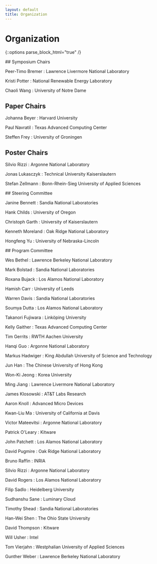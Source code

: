 ```yaml
---
layout: default
title: Organization
---
```


# Organization

{::options parse_block_html="true" /}

<div class="left">
## Symposium Chairs

Peer-Timo Bremer
: Lawrence Livermore National Laboratory

Kristi Potter
: National Renewable Energy Laboratory

Chaoli Wang
: University of Notre Dame

## Paper Chairs

Johanna Beyer
: Harvard University

Paul Navratil
: Texas Advanced Computing Center

Steffen Frey 
: University of Groningen

## Poster Chairs

Silvio Rizzi
: Argonne National Laboratory

Jonas Lukasczyk
: Technical University Kaiserslautern

Stefan Zellmann
: Bonn-Rhein-Sieg University of Applied Sciences


</div>
<div class="right">
## Steering Committee

Janine Bennett
: Sandia National Laboratories

Hank Childs
: University of Oregon

Christoph Garth
: University of Kaiserslautern

Kenneth Moreland
: Oak Ridge National Laboratory

Hongfeng Yu
: University of Nebraska-Lincoln
</div>

<div class="left">
## Program Committee


Wes Bethel : Lawrence Berkeley National Laboratory

Mark Bolstad : Sandia National Laboratories

  Roxana Bujack : Los Alamos National Laboratory

  Hamish Carr : University of Leeds

  Warren Davis : Sandia National Laboratories
  
  Soumya Dutta : Los Alamos National Laboratory

  Takanori Fujiwara : Linköping University

  Kelly Gaither : Texas Advanced Computing Center

  Tim Gerrits : RWTH Aachen University

  Hanqi Guo	: Argonne National Laboratory

  Markus Hadwiger	: King Abdullah University of Science and Technology

  Jun Han	: The Chinese University of Hong Kong

  Won-Ki Jeong : Korea University

  Ming Jiang : Lawrence Livermore National Laboratory

  James Klosowski	: AT&T Labs Research

  Aaron	Knoll	: Advanced Micro Devices

  Kwan-Liu Ma	: University of California at Davis

  Victor Mateevitsi : Argonne National Laboratory

  Patrick O'Leary	: Kitware

  John Patchett : Los Alamos National Laboratory

  David Pugmire	: Oak Ridge National Laboratory

  Bruno Raffin : INRIA

  Silvio Rizzi : Argonne National Laboratory

  David Rogers : Los Alamos National Laboratory

  Filip Sadlo : Heidelberg University

  Sudhanshu Sane : Luminary Cloud

  Timothy Shead : Sandia National Laboratories

  Han-Wei Shen : The Ohio State University

  David Thompson : Kitware

  Will Usher : Intel

  Tom Vierjahn : Westphalian University of Applied Sciences

  Gunther Weber : Lawrence Berkeley National Laboratory
  
 
<!-- </div> -->

